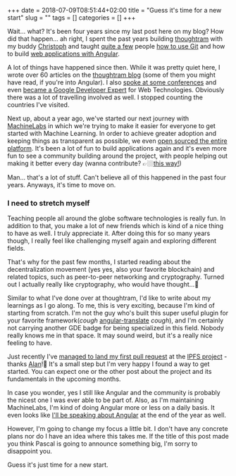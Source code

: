 +++
date = 2018-07-09T08:51:44+02:00
title = "Guess it's time for a new start"
slug = ""
tags = []
categories = []
+++

Wait... what? It's been four years since my last post here on my blog? How did that happen... ah right, I spent the past years building [thoughtram](https://thoughtram.io 'thoughtram website') with my buddy [Christoph](https://twitter/cburgdorf 'Christoph Burgdorf on Twitter') and taught [quite a few](https://github.com/orgs/thoughtram/people 'thoughtram organisation') people [how to use Git](https://thoughtram.io/git-master-class.html 'Git Master Class by thoughtram') and how to build [web applications with Angular](https://thoughtram.io/angular-master-class.html 'Angular Master Class by thoughtram').

A lot of things have happened since then. While it was pretty quiet here, I wrote over 60 articles on the [thoughtram blog](https://blog.thoughtram.io 'thoughtram Blog') (some of them you might have read, if you're into Angular). I also [spoke at some conferences](https://www.youtube.com/watch?v=9CWifOK_Wi8&list=PLauX9TuJ8sfw6FH2doAbCi5Y-8GJHLqtb 'Pascal on Youtube') and even [became a Google Developer Expert](https://blog.thoughtram.io/announcements/2015/10/08/pascal-becomes-a-gde.html 'Pascal becoems a GDE') for Web Technologies. Obviously there was a lot of travelling involved as well. I stopped counting the countries I've visited.

Next up, about a year ago, we've started our next journey with [MachineLabs](https://machinelabs.ai 'MachineLabs') in which we're trying to make it easier for everyone to get started with Machine Learning. In order to achieve greater adoption and keeping things as transparent as possible, we even [open sourced the entire platform](https://blog.machinelabs.ai/2018/03/21/machinelabs-goes-open-source/ 'MachineLabs goes open source'). It's been a lot of fun to build applications again and it's even more fun to see a community building around the project, with people helping out making it better every day (wanna contribute? 👉🏼[this way!](https://github.com/machinelabs/machinelabs 'MachineLabs on GitHub'))

Man... that's a lot of stuff. Can't believe all of this happened in the past four years. Anyways, it's time to move on.

### I need to stretch myself

Teaching people all around the globe software technologies is really fun. In addition to that, you make a lot of new friends which is kind of a nice thing to have as well. I truly appreciate it. After doing this for so many years though, I really feel like challenging myself again and exploring different fields.

That's why for the past few months, I started reading about the decentralization movement (yes yes, also your favorite blockchain) and related topics, such as peer-to-peer networking and cryptography. Turned out I actually really like cryptography, who would have thought...🤔

Similar to what I've done over at thoughtram, I'd like to write about my learnings as I go along. To me, this is very exciting, because I'm kind of starting from scratch. I'm not the guy who's built this super useful plugin for your favorite framework(*cough* [angular-translate](https://angular-translate.github.io 'angular-translate') *cough*), and I'm certainly not carrying another GDE badge for being specialized in this field. Nobody really knows me in that space. It may sound weird, but it's a really nice feeling to have.

Just recently I've [managed to land my first pull request](https://github.com/ipfs/js-ipfs/pull/1415 'First PR at the js-ipfs project on GitHub') at the [IPFS project](https://ipfs.io/ 'IPFS') - thanks [Alan](https://twitter.com/Alanshaw 'Alan Shaw on Twitter')!🙏 It's a small step but I'm very happy I found a way to get started. You can expect one or the other post about the project and its fundamentals in the upcoming months.

In case you wonder, yes I still like Angular and the community is probably the nicest one I was ever able to be part of. Also, as I'm maintaining MachineLabs, I'm kind of doing Angular more or less on a daily basis. It even looks like [I'll be speaking about Angular](https://ng-be.org/conference-day 'NG-BE conference') at the end of the year as well.

However, I'm going to change my focus a little bit. I don't have any concrete plans nor do I have an idea where this takes me. If the title of this post made you think Pascal is going to announce something big, I'm sorry to disappoint you.

Guess it's just time for a new start.



